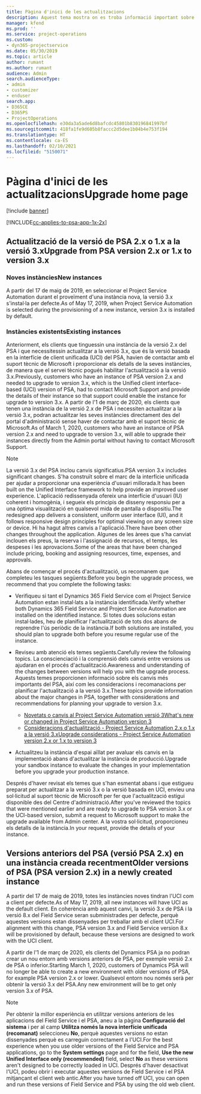 ```yaml
---
title: Pàgina d'inici de les actualitzacions
description: Aquest tema mostra on es troba informació important sobre les característiques noves i canviades al Dynamics 365 Project Service Automation, i el procés per actualitzar a la versió més recent.
manager: kfend
ms.prod: ''
ms.service: project-operations
ms.custom:
- dyn365-projectservice
ms.date: 05/30/2019
ms.topic: article
author: rumant
ms.author: rumant
audience: Admin
search.audienceType:
- admin
- customizer
- enduser
search.app:
- D365CE
- D365PS
- ProjectOperations
ms.openlocfilehash: e30da3a5ade6d8bafcdc45801b830196841997bf
ms.sourcegitcommit: 418fa1fe9d605b8faccc2d5dee1b04b4e753f194
ms.translationtype: HT
ms.contentlocale: ca-ES
ms.lasthandoff: 02/10/2021
ms.locfileid: "5150071"
---
```

# <a name="upgrade-home-page"></a><span data-ttu-id="a96f9-103">Pàgina d'inici de les actualitzacions</span><span class="sxs-lookup"><span data-stu-id="a96f9-103">Upgrade home page</span></span>

[!include [banner](../includes/psa-now-project-operations.md)]

[!INCLUDE[cc-applies-to-psa-app-1x-2x](../includes/cc-applies-to-psa-app-1x-2x.md)]

## <a name="upgrade-from-psa-version-2x-or-1x-to-version-3x"></a><span data-ttu-id="a96f9-104">Actualització de la versió de PSA 2.x o 1.x a la versió 3.x</span><span class="sxs-lookup"><span data-stu-id="a96f9-104">Upgrade from PSA version 2.x or 1.x to version 3.x</span></span>

### <a name="new-instances"></a><span data-ttu-id="a96f9-105">Noves instàncies</span><span class="sxs-lookup"><span data-stu-id="a96f9-105">New instances</span></span>

<span data-ttu-id="a96f9-106">A partir del 17 de maig de 2019, en seleccionar el Project Service Automation durant el proveïment d'una instància nova, la versió 3.x s'instal·la per defecte.</span><span class="sxs-lookup"><span data-stu-id="a96f9-106">As of May 17, 2019, when Project Service Automation is selected during the provisioning of a new instance, version 3.x is installed by default.</span></span>

### <a name="existing-instances"></a><span data-ttu-id="a96f9-107">Instàncies existents</span><span class="sxs-lookup"><span data-stu-id="a96f9-107">Existing instances</span></span>

<span data-ttu-id="a96f9-108">Anteriorment, els clients que tinguessin una instància de la versió 2.x del PSA i que necessitessin actualitzar a la versió 3.x, que és la versió basada en la interfície de client unificada (UCI) del PSA, havien de contactar amb el suport tècnic de Microsoft i proporcionar els detalls de la seves instàncies, de manera que el servei tècnic pogués habilitar l'actualització a la versió 3.x.</span><span class="sxs-lookup"><span data-stu-id="a96f9-108">Previously, customers who have an instance of PSA version 2.x and needed to upgrade to version 3.x, which is the Unified client interface-based (UCI) version of PSA, had to contact Microsoft Support and provide the details of their instance so that support could enable the instance for upgrade to version 3.x.</span></span> <span data-ttu-id="a96f9-109">A partir de l'1 de març de 2020, els clients que tenen una instància de la versió 2.x de PSA i necessiten actualitzar a la versió 3.x, podran actualitzar les seves instàncies directament des del portal d'administració sense haver de contactar amb el suport tècnic de Microsoft.</span><span class="sxs-lookup"><span data-stu-id="a96f9-109">As of March 1, 2020, customers who have an instance of PSA version 2.x and need to upgrade to version 3.x, will able to upgrade their instances directly from the Admin portal without having to contact Microsoft Support.</span></span>  

> [!NOTE]
> <span data-ttu-id="a96f9-110">La versió 3.x del PSA inclou canvis significatius.</span><span class="sxs-lookup"><span data-stu-id="a96f9-110">PSA version 3.x includes significant changes.</span></span> <span data-ttu-id="a96f9-111">S'ha construït sobre el marc de la interfície unificada per ajudar a proporcionar una experiència d'usuari millorada.</span><span class="sxs-lookup"><span data-stu-id="a96f9-111">It has been built on the Unified Interface framework to help provide an improved user experience.</span></span> <span data-ttu-id="a96f9-112">L'aplicació redissenyada ofereix una interfície d'usuari (IU) coherent i homogènia, i segueix els principis de disseny responsiu per a una òptima visualització en qualsevol mida de pantalla o dispositiu.</span><span class="sxs-lookup"><span data-stu-id="a96f9-112">The redesigned app delivers a consistent, uniform user interface (UI), and it follows responsive design principles for optimal viewing on any screen size or device.</span></span> <span data-ttu-id="a96f9-113">Hi ha hagut altres canvis a l'aplicació.</span><span class="sxs-lookup"><span data-stu-id="a96f9-113">There have been other changes throughout the application.</span></span> <span data-ttu-id="a96f9-114">Algunes de les àrees que s'ha canviat inclouen els preus, la reserva i l'assignació de recursos, el temps, les despeses i les aprovacions.</span><span class="sxs-lookup"><span data-stu-id="a96f9-114">Some of the areas that have been changed include pricing, booking and assigning resources, time, expenses, and approvals.</span></span>

<span data-ttu-id="a96f9-115">Abans de començar el procés d'actualització, us recomanem que completeu les tasques següents:</span><span class="sxs-lookup"><span data-stu-id="a96f9-115">Before you begin the upgrade process, we recommend that you complete the following tasks:</span></span>

- <span data-ttu-id="a96f9-116">Verifiqueu si tant el Dynamics 365 Field Service com el Project Service Automation estan instal·lats a la instància identificada.</span><span class="sxs-lookup"><span data-stu-id="a96f9-116">Verify whether both Dynamics 365 Field Service and Project Service Automation are installed on the identified instance.</span></span> <span data-ttu-id="a96f9-117">Si totes dues solucions estan instal·lades, heu de planificar l'actualització de tots dos abans de reprendre l'ús periòdic de la instància.</span><span class="sxs-lookup"><span data-stu-id="a96f9-117">If both solutions are installed, you should plan to upgrade both before you resume regular use of the instance.</span></span>
- <span data-ttu-id="a96f9-118">Reviseu amb atenció els temes següents.</span><span class="sxs-lookup"><span data-stu-id="a96f9-118">Carefully review the following topics.</span></span> <span data-ttu-id="a96f9-119">La conscienciació i la comprensió dels canvis entre versions us ajudaran en el procés d'actualització.</span><span class="sxs-lookup"><span data-stu-id="a96f9-119">Awareness and understanding of the changes between versions will help you with the upgrade process.</span></span> <span data-ttu-id="a96f9-120">Aquests temes proporcionen informació sobre els canvis més importants del PSA, així com les consideracions i recomanacions per planificar l'actualització a la versió 3.x.</span><span class="sxs-lookup"><span data-stu-id="a96f9-120">These topics provide information about the major changes in PSA, together with considerations and recommendations for planning your upgrade to version 3.x.</span></span>

    - [<span data-ttu-id="a96f9-121">Novetats o canvis al Project Service Automation versió 3</span><span class="sxs-lookup"><span data-stu-id="a96f9-121">What's new or changed in Project Service Automation version 3</span></span>](whats-new-changed-v3.md)
    - [<span data-ttu-id="a96f9-122">Consideracions d'actualització - Project Service Automation 2.x o 1.x a la versió 3.x</span><span class="sxs-lookup"><span data-stu-id="a96f9-122">Upgrade considerations - Project Service Automation version 2.x or 1.x to version 3</span></span>](upgrade-v3.md)

- <span data-ttu-id="a96f9-123">Actualitzeu la instància d'espai aïllat per avaluar els canvis en la implementació abans d'actualitzar la instància de producció.</span><span class="sxs-lookup"><span data-stu-id="a96f9-123">Upgrade your sandbox instance to evaluate the changes in your implementation before you upgrade your production instance.</span></span>

<span data-ttu-id="a96f9-124">Després d'haver revisat els temes que s'han esmentat abans i que estigueu preparat per actualitzar a la versió 3.x o la versió basada en UCI, envieu una sol·licitud al suport tècnic de Microsoft per fer que l'actualització estigui disponible des del Centre d'administració.</span><span class="sxs-lookup"><span data-stu-id="a96f9-124">After you've reviewed the topics that were mentioned earlier and are ready to upgrade to PSA version 3.x or the UCI-based version, submit a request to Microsoft support to make the upgrade available from Admin center.</span></span> <span data-ttu-id="a96f9-125">A la vostra sol·licitud, proporcioneu els detalls de la instància.</span><span class="sxs-lookup"><span data-stu-id="a96f9-125">In your request, provide the details of your instance.</span></span>

## <a name="older-versions-of-psa-psa-version-2x-in-a-newly-created-instance"></a><span data-ttu-id="a96f9-126">Versions anteriors del PSA (versió PSA 2.x) en una instància creada recentment</span><span class="sxs-lookup"><span data-stu-id="a96f9-126">Older versions of PSA (PSA version 2.x) in a newly created instance</span></span>

<span data-ttu-id="a96f9-127">A partir del 17 de maig de 2019, totes les instàncies noves tindran l'UCI com a client per defecte.</span><span class="sxs-lookup"><span data-stu-id="a96f9-127">As of May 17, 2019, all new instances will have UCI as the default client.</span></span> <span data-ttu-id="a96f9-128">En coherència amb aquest canvi, la versió 3.x de PSA i la versió 8.x del Field Service seran subministrades per defecte, perquè aquestes versions estan dissenyades per treballar amb el client UCI.</span><span class="sxs-lookup"><span data-stu-id="a96f9-128">For alignment with this change, PSA version 3.x and Field Service version 8.x will be provisioned by default, because these versions are designed to work with the UCI client.</span></span>

<span data-ttu-id="a96f9-129">A partir de l'1 de març de 2020, els clients del Dynamics PSA ja no podran crear un nou entorn amb versions anteriors de PSA, per exemple versió 2.x de PSA o inferior.</span><span class="sxs-lookup"><span data-stu-id="a96f9-129">Starting March 1, 2020, customers of Dynamics PSA will no longer be able to create a new environment with older versions of PSA, for example PSA version 2.x or lower.</span></span> <span data-ttu-id="a96f9-130">Qualsevol entorn nou només serà per obtenir la versió 3.x del PSA.</span><span class="sxs-lookup"><span data-stu-id="a96f9-130">Any new environment will be to get only version 3.x of PSA.</span></span>

> [!NOTE]
> <span data-ttu-id="a96f9-131">Per obtenir la millor experiència en utilitzar versions anteriors de les aplicacions del Field Service i el PSA, aneu a la pàgina **Configuració del sistema** i per al camp **Utilitza només la nova interfície unificada (recomanat)** seleccioneu **No**, perquè aquestes versions no estan dissenyades perquè es carreguin correctament a l'UCI.</span><span class="sxs-lookup"><span data-stu-id="a96f9-131">For the best experience when you use older versions of the Field Service and PSA applications, go to the **System settings** page and for the field, **Use the new Unified Interface only (recommended)** field, select **No** as these versions aren't designed to be correctly loaded in UCI.</span></span> <span data-ttu-id="a96f9-132">Després d'haver desactivat l'UCI, podeu obrir i executar aquestes versions de Field Service i el PSA mitjançant el client web antic.</span><span class="sxs-lookup"><span data-stu-id="a96f9-132">After you have turned off UCI, you can open and run these versions of Field Service and PSA by using the old web client.</span></span> 
